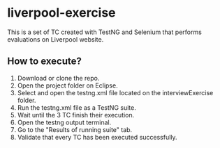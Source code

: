 # liverpool-exercise
This is a set of TC created with TestNG and Selenium that performs evaluations on Liverpool website.


## How to execute?

1. Download or clone the repo.
2. Open the project folder on Eclipse.
3. Select and open the testng.xml file located on the interviewExercise folder.
4. Run the testng.xml file as a TestNG suite.
5. Wait until the 3 TC finish their execution.
6. Open the testng output terminal.
7. Go to the "Results of running suite" tab.
8. Validate that every TC has been executed successfully.
